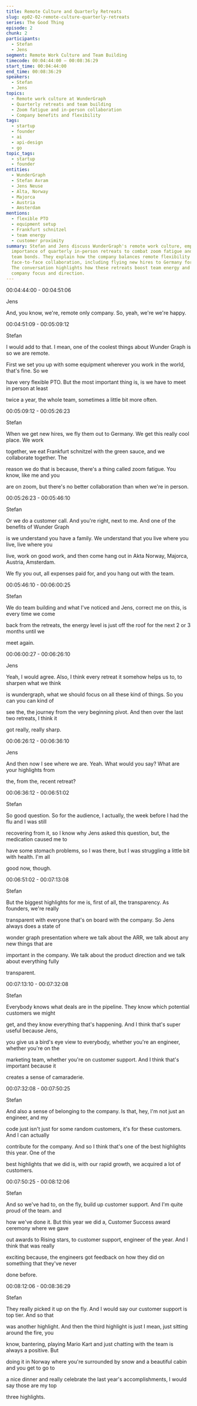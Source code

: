 ```yaml
---
title: Remote Culture and Quarterly Retreats
slug: ep02-02-remote-culture-quarterly-retreats
series: The Good Thing
episode: 2
chunk: 2
participants:
  - Stefan
  - Jens
segment: Remote Work Culture and Team Building
timecode: 00:04:44:00 – 00:08:36:29
start_time: 00:04:44:00
end_time: 00:08:36:29
speakers:
  - Stefan
  - Jens
topics:
  - Remote work culture at WunderGraph
  - Quarterly retreats and team building
  - Zoom fatigue and in-person collaboration
  - Company benefits and flexibility
tags:
  - startup
  - founder
  - ai
  - api-design
  - go
topic_tags:
  - startup
  - founder
entities:
  - WunderGraph
  - Stefan Avram
  - Jens Neuse
  - Alta, Norway
  - Majorca
  - Austria
  - Amsterdam
mentions:
  - flexible PTO
  - equipment setup
  - Frankfurt schnitzel
  - team energy
  - customer proximity
summary: Stefan and Jens discuss WunderGraph's remote work culture, emphasizing the
  importance of quarterly in-person retreats to combat zoom fatigue and build stronger
  team bonds. They explain how the company balances remote flexibility with regular
  face-to-face collaboration, including flying new hires to Germany for onboarding.
  The conversation highlights how these retreats boost team energy and help sharpen
  company focus and direction.
---
```


00:04:44:00 - 00:04:51:06

Jens

And, you know, we're, remote only company. So, yeah, we're we're happy.

00:04:51:09 - 00:05:09:12

Stefan

I would add to that. I mean, one of the coolest things about Wunder Graph is so we are remote.

First we set you up with some equipment wherever you work in the world, that's fine. So we

have very flexible PTO. But the most important thing is, is we have to meet in person at least

twice a year, the whole team, sometimes a little bit more often.

00:05:09:12 - 00:05:26:23

Stefan

When we get new hires, we fly them out to Germany. We get this really cool place. We work

together, we eat Frankfurt schnitzel with the green sauce, and we collaborate together. The

reason we do that is because, there's a thing called zoom fatigue. You know, like me and you

are on zoom, but there's no better collaboration than when we're in person.

00:05:26:23 - 00:05:46:10

Stefan

Or we do a customer call. And you're right, next to me. And one of the benefits of Wunder Graph

is we understand you have a family. We understand that you live where you live, live where you

live, work on good work, and then come hang out in Akta Norway, Majorca, Austria, Amsterdam.

We fly you out, all expenses paid for, and you hang out with the team.

00:05:46:10 - 00:06:00:25

Stefan

We do team building and what I've noticed and Jens, correct me on this, is every time we come

back from the retreats, the energy level is just off the roof for the next 2 or 3 months until we

meet again.

00:06:00:27 - 00:06:26:10

Jens

Yeah, I would agree. Also, I think every retreat it somehow helps us to, to sharpen what we think

is wundergraph, what we should focus on all these kind of things. So you can you can kind of

see the, the journey from the very beginning pivot. And then over the last two retreats, I think it

got really, really sharp.

00:06:26:12 - 00:06:36:10

Jens

And then now I see where we are. Yeah. What would you say? What are your highlights from

the, from the, recent retreat?

00:06:36:12 - 00:06:51:02

Stefan

So good question. So for the audience, I actually, the week before I had the flu and I was still

recovering from it, so I know why Jens asked this question, but, the medication caused me to

have some stomach problems, so I was there, but I was struggling a little bit with health. I'm all

good now, though.

00:06:51:02 - 00:07:13:08

Stefan

But the biggest highlights for me is, first of all, the transparency. As founders, we're really

transparent with everyone that's on board with the company. So Jens always does a state of

wonder graph presentation where we talk about the ARR, we talk about any new things that are

important in the company. We talk about the product direction and we talk about everything fully

transparent.

00:07:13:10 - 00:07:32:08

Stefan

Everybody knows what deals are in the pipeline. They know which potential customers we might

get, and they know everything that's happening. And I think that's super useful because Jens,

you give us a bird's eye view to everybody, whether you're an engineer, whether you're on the

marketing team, whether you're on customer support. And I think that's important because it

creates a sense of camaraderie.

00:07:32:08 - 00:07:50:25

Stefan

And also a sense of belonging to the company. Is that, hey, I'm not just an engineer, and my

code just isn't just for some random customers, it's for these customers. And I can actually

contribute for the company. And so I think that's one of the best highlights this year. One of the

best highlights that we did is, with our rapid growth, we acquired a lot of customers.

00:07:50:25 - 00:08:12:06

Stefan

And so we've had to, on the fly, build up customer support. And I'm quite proud of the team. and

how we've done it. But this year we did a, Customer Success award ceremony where we gave

out awards to Rising stars, to customer support, engineer of the year. And I think that was really

exciting because, the engineers got feedback on how they did on something that they've never

done before.

00:08:12:06 - 00:08:36:29

Stefan

They really picked it up on the fly. And I would say our customer support is top tier. And so that

was another highlight. And then the third highlight is just I mean, just sitting around the fire, you

know, bantering, playing Mario Kart and just chatting with the team is always a positive. But

doing it in Norway where you're surrounded by snow and a beautiful cabin and you get to go to

a nice dinner and really celebrate the last year's accomplishments, I would say those are my top

three highlights. 